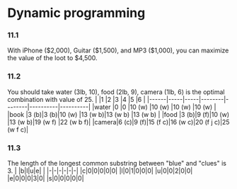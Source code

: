 # Dynamic programming

### 11.1
With iPhone (\$2,000), Guitar (\$1,500), and MP3 (\$1,000), you can maximize the value of the loot to \$4,500.

### 11.2
You should take water (3lb, 10), food (2lb, 9), camera (1lb, 6) is the optimal combination with value of 25.
|      |1    |2    |3       |4       |5         |6         |
|------|-----|-----|--------|--------|----------|----------|
|water |0    |0    |10 (w)  |10 (w)  |10 (w)    |10 (w)    |
|book  |3 (b)|3 (b)|10 (w)  |13 (w b)|13 (w b)  |13 (w b)  |
|food  |3 (b)|9 (f)|10 (w)  |13 (w b)|19 (w f)  |22 (w b f)|
|camera|6 (c)|9 (f)|15 (f c)|16 (w c)|20 (f j c)|25 (w f c)|

### 11.3
The length of the  longest  common  substring between "blue" and "clues" is 3.
| |b|l|u|e| |
|-|-|-|-|-|-|
|c|0|0|0|0|0|
|l|0|1|0|0|0|
|u|0|0|2|0|0|
|e|0|0|0|3|0|
|s|0|0|0|0|0|